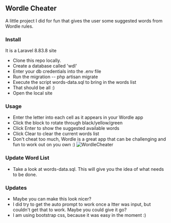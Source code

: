 ## Wordle Cheater

A little project I did for fun that gives the user some suggested words from Wordle rules.

### Install
It is a Laravel 8.83.8 site 
- Clone this repo locally.
- Create a database called 'wdl'
- Enter your db credentials into the .env file
- Run the migration -- php artisan migrate
- Execute the script words-data.sql to bring in the words list
- That should be all :)
- Open the local site

### Usage
* Enter the letter into each cell as it appears in your Wordle app
* Click the block to rotate through black/yellow/green
* Click Enter to show the suggested available words
* Click Clear to clear the current words list
* Don't cheat too much, Wordle is a great app that can be challenging and fun to work out on you own :)
![WordleCheater](https://user-images.githubusercontent.com/25941420/164599971-4d01f302-8e9a-4d5d-93b3-957b30b98b41.png)



### Update Word List
* Take a look at words-data.sql. This will give you the idea of what needs to be done.

### Updates
* Maybe you can make this look nicer?
* I did try to get the auto prompt to work once a ltter was input, but couldn't get that to work. Maybe you could give it go?
* I am using bootstrap css, because it was easy in the moment :)
